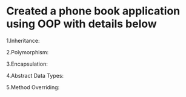 # Created a phone book application using OOP with details below

1.Inheritance:

2.Polymorphism:

3.Encapsulation:

4.Abstract Data Types:

5.Method Overriding:

